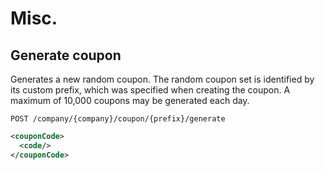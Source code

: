 Misc.
=====

Generate coupon
---------------

Generates a new random coupon. The random coupon set is identified by its custom prefix, which was specified when creating the coupon. A maximum of 10,000 coupons may be generated each day.

`POST /company/{company}/coupon/{prefix}/generate`

``` xml
<couponCode>
  <code/>
</couponCode>
```
